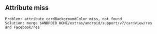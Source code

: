 ## Attribute miss
```
Problem: attribute cardBackgroundColor miss, not found
Solution: merge $ANDROID_HOME/extras/android/support/v7/cardview/res and Facebook/res
```
